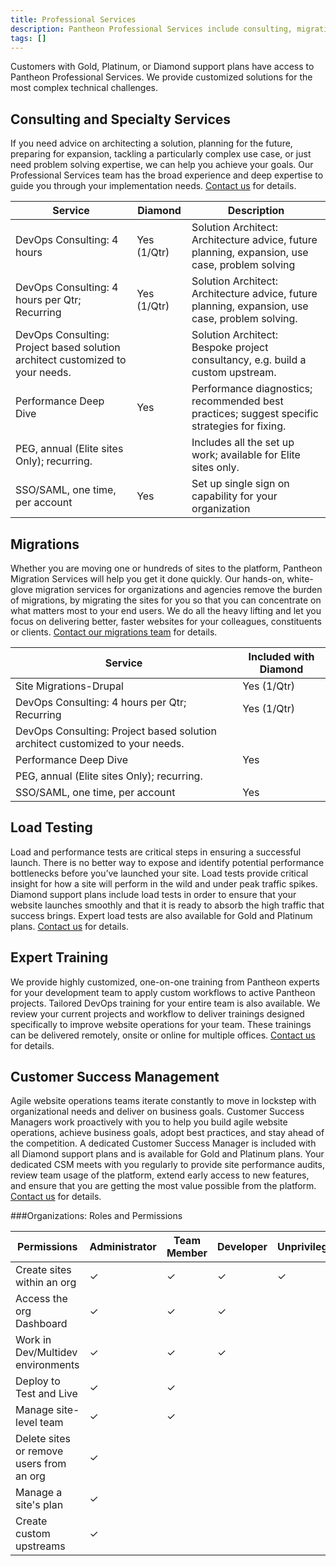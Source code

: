 ```yaml
---
title: Professional Services
description: Pantheon Professional Services include consulting, migrations, load testing, training, and dedicated customer success managers.
tags: []
---
```

Customers with Gold, Platinum, or Diamond support plans have access to Pantheon Professional Services. We provide customized solutions for the most complex technical challenges.  

## Consulting and Specialty Services
If you need advice on architecting a solution, planning for the future, preparing for expansion, tackling a particularly complex use case, or just need problem solving expertise, we can help you achieve your goals. Our Professional Services team has the broad experience and deep expertise to guide you through your implementation needs. [Contact us](https://pantheon.io/contact-us) for details.

<table class="table  table-bordered table-responsive">
    <thead>
      <tr>
        <th>Service</th>
        <th>Diamond<a rel="popover" data-proofer-ignore data-toggle="tooltip" data-html="true" data-title="Limited Inclusion" data-content=""><em class="fa fa-info-circle"></em></a></th>
        <th>Description</th>
      </tr>
    </thead>
    <tbody>
      <tr>
        <td>DevOps Consulting: 4 hours</td>
        <td>Yes (1/Qtr)</td>
        <td>Solution Architect: Architecture advice, future planning, expansion, use case, problem solving</td>
      </tr>
      <tr>
        <td>DevOps Consulting: 4 hours per Qtr; Recurring</td>
        <td>Yes (1/Qtr)</td>
        <td>Solution Architect: Architecture advice, future planning, expansion, use case, problem solving.</td>
      </tr>
      <tr>
        <td>DevOps Consulting: Project based solution architect customized to your needs.</td>
        <td></td>
        <td>Solution Architect: Bespoke project consultancy, e.g. build a custom upstream.</td>
      </tr>
      <tr>
        <td>Performance Deep Dive</td>
        <td>Yes</td>
        <td>Performance diagnostics; recommended best practices; suggest specific strategies for fixing.</td>
      </tr>
      <tr>
        <td>PEG, annual (Elite sites Only); recurring.</td>
        <td></td>
        <td>Includes all the set up work; available for Elite sites only.</td>
      </tr>
      <tr>
        <td>SSO/SAML, one time, per account</td>
        <td>Yes</td>
        <td>Set up single sign on capability for your organization</td>
    </tr>
    </tbody>
  </table>

## Migrations
Whether you are moving one or hundreds of sites to the platform, Pantheon Migration Services will help you get it done quickly. Our hands-on, white-glove migration services for organizations and agencies remove the burden of migrations, by migrating the sites for you so that you can concentrate on what matters most to your end users. We do all the heavy lifting and let you focus on delivering better, faster websites for your colleagues, constituents or clients. [Contact our migrations team](https://pantheon.io/migrations) for details. 

<table class="table  table-bordered table-responsive">
    <thead>
      <tr>
        <th>Service</th>
        <th>Included with Diamond<a rel="popover" data-proofer-ignore data-toggle="tooltip" data-html="true" data-title="Available" data-content="Limited inclusion"><em class="fa fa-info-circle"></em></a></th>
      </tr>
    </thead>
    <tbody>
      <tr>
        <td>Site Migrations-Drupal</td>
        <td>Yes (1/Qtr)</td>
        </tr>
      <tr>
        <td>DevOps Consulting: 4 hours per Qtr; Recurring</td>
        <td>Yes (1/Qtr)</td>
        </tr>
      <tr>
        <td>DevOps Consulting: Project based solution architect customized to your needs.</td>
        <td></td>
        </tr>
      <tr>
        <td>Performance Deep Dive</td>
        <td>Yes</td>
        </tr>
      <tr>
        <td>PEG, annual (Elite sites Only); recurring.</td>
        <td></td>
        </tr>
      <tr>
        <td>SSO/SAML, one time, per account</td>
        <td>Yes</td>
        </tr>
    </tbody>
  </table>

## Load Testing
Load and performance tests are critical steps in ensuring a successful launch. There is no better way to expose and identify potential performance bottlenecks before you’ve launched your site. Load tests provide critical insight for how a site will perform in the wild and under peak traffic spikes. Diamond support plans include load tests in order to ensure that your website launches smoothly and that it is ready to absorb the high traffic that success brings. Expert load tests are also available for Gold and Platinum plans. [Contact us](https://pantheon.io/contact-us) for details.

## Expert Training  
We provide highly customized, one-on-one training from Pantheon experts for your development team to apply custom workflows to active Pantheon projects. Tailored DevOps training for your entire team is also available. We review your current projects and workflow to deliver trainings designed specifically to improve website operations for your team. These trainings can be delivered remotely, onsite or online for multiple offices. [Contact us](https://pantheon.io/agencies/learn-pantheon) for details.

## Customer Success Management  
Agile website operations teams iterate constantly to move in lockstep with organizational needs and deliver on business goals. Customer Success Managers work proactively with you to help you build agile website operations, achieve business goals, adopt best practices, and stay ahead of the competition. A dedicated Customer Success Manager is included with all Diamond support plans and is available for Gold and Platinum plans. Your dedicated CSM meets with you regularly to provide site performance audits, review team usage of the platform, extend early access to new features, and ensure that you are getting the most value possible from the platform. [Contact us](https://pantheon.io/contact-us) for details.

###Organizations: Roles and Permissions

<table class="table  table-bordered table-responsive">
    <thead>
      <tr>
        <th>Permissions</th>
        <th>Administrator</th>
        <th>Team Member</th>
        <th>Developer</th>
        <th>Unprivileged <a rel="popover" data-proofer-ignore data-toggle="tooltip" data-html="true" data-title="Unprivileged" data-content="Enterprise and EDU+ orgs only"><em class="fa fa-info-circle"></em></a></th>
      </tr>
    </thead>
    <tbody>
      <tr>
        <td>Create sites within an org</td>
        <td>✓</td>
        <td>✓</td>
        <td>✓</td>
        <td>✓</td>
      </tr>
      <tr>
        <td>Access the org Dashboard</td>
        <td>✓</td>
        <td>✓</td>
        <td>✓</td>
        <td></td>
      </tr>
      <tr>
        <td>Work in Dev/Multidev environments</td>
        <td>✓</td>
        <td>✓</td>
        <td>✓</td>
        <td></td>
      </tr>
      <tr>
        <td>Deploy to Test and Live</td>
        <td>✓</td>
        <td>✓</td>
        <td></td>
        <td></td>
      </tr>
      <tr>
        <td>Manage site-level team</td>
        <td>✓</td>
        <td>✓</td>
        <td></td>
        <td></td>
      </tr>
      <tr>
        <td>Delete sites or remove users from an org</td>
        <td>✓</td>
        <td></td>
        <td></td>
        <td></td>
      </tr>
      <tr>
        <td>Manage a site's plan</td>
        <td>✓</td>
        <td></td>
        <td></td>
        <td></td>
      </tr>
      <tr>
        <td>Create custom upstreams</td>
        <td>✓</td>
        <td></td>
        <td></td>
        <td></td>
      </tr>
    </tbody>
  </table>
